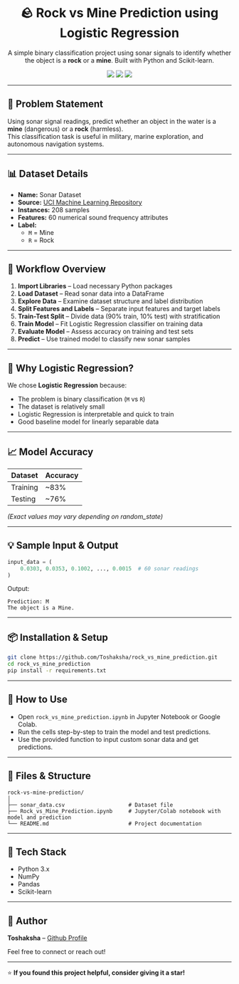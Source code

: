 <h1 align="center">🪨 Rock vs Mine Prediction using Logistic Regression</h1>

<p align="center">
A simple binary classification project using sonar signals to identify whether the object is a <strong>rock</strong> or a <strong>mine</strong>. Built with Python and Scikit-learn.
</p>

<p align="center">
  <img src="https://img.shields.io/badge/Python-3.x-blue?logo=python" />
  <img src="https://img.shields.io/badge/Model-Logistic%20Regression-brightgreen" />
  <img src="https://img.shields.io/badge/License-MIT-green.svg" />
</p>

---

## 🧠 Problem Statement

Using sonar signal readings, predict whether an object in the water is a **mine** (dangerous) or a **rock** (harmless).  
This classification task is useful in military, marine exploration, and autonomous navigation systems.

---

## 📊 Dataset Details

- **Name:** Sonar Dataset  
- **Source:** [UCI Machine Learning Repository](https://archive.ics.uci.edu/ml/datasets/connectionist+bench+sonar+mines+vs+rocks)  
- **Instances:** 208 samples  
- **Features:** 60 numerical sound frequency attributes  
- **Label:**  
  - `M` = Mine  
  - `R` = Rock

---

## 🚀 Workflow Overview

1. **Import Libraries** – Load necessary Python packages  
2. **Load Dataset** – Read sonar data into a DataFrame  
3. **Explore Data** – Examine dataset structure and label distribution  
4. **Split Features and Labels** – Separate input features and target labels  
5. **Train-Test Split** – Divide data (90% train, 10% test) with stratification  
6. **Train Model** – Fit Logistic Regression classifier on training data  
7. **Evaluate Model** – Assess accuracy on training and test sets  
8. **Predict** – Use trained model to classify new sonar samples  

---

## 🧪 Why Logistic Regression?

We chose **Logistic Regression** because:
- The problem is binary classification (`M` vs `R`)
- The dataset is relatively small
- Logistic Regression is interpretable and quick to train
- Good baseline model for linearly separable data

---

## 📈 Model Accuracy

| Dataset   | Accuracy |
|-----------|----------|
| Training  | ~83%     |
| Testing   | ~76%     |

_(Exact values may vary depending on random_state)_

---

## 💡 Sample Input & Output

```python
input_data = (
    0.0303, 0.0353, 0.1002, ..., 0.0015  # 60 sonar readings
)
```

Output:

```
Prediction: M
The object is a Mine.
```

---

## 📦 Installation & Setup

```bash
git clone https://github.com/Toshaksha/rock_vs_mine_prediction.git
cd rock_vs_mine_prediction
pip install -r requirements.txt
```

---

## 📝 How to Use
- Open `rock_vs_mine_prediction.ipynb` in Jupyter Notebook or Google Colab.
- Run the cells step-by-step to train the model and test predictions.
- Use the provided function to input custom sonar data and get predictions.

---

## 📂 Files & Structure

```
rock-vs-mine-prediction/
│
├── sonar_data.csv                    # Dataset file
├── Rock_vs_Mine_Prediction.ipynb     # Jupyter/Colab notebook with model and prediction
└── README.md                         # Project documentation
```

---

## 🧰 Tech Stack

* Python 3.x
* NumPy
* Pandas
* Scikit-learn


---


## 👤 Author

**Toshaksha** – [Github Profile](https://github.com/Toshaksha)  


Feel free to connect or reach out!

---
⭐ **If you found this project helpful, consider giving it a star!**

